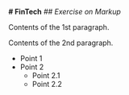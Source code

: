 **# FinTech**
*## Exercise on Markup*

Contents of the 1st paragraph.

Contents of the 2nd paragraph.

- Point 1
- Point 2
    - Point 2.1
    - Point 2.2
